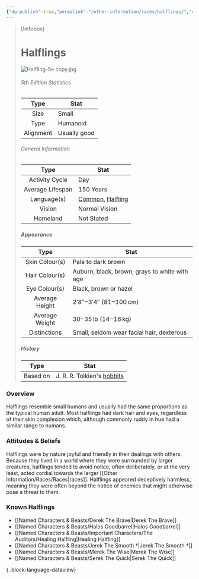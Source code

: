 ```yaml
---
{"dg-publish":true,"permalink":"/other-information/races/halflings/","updated":"2025-05-27T13:35:41.222+01:00"}
---
```



 >[!infobox]
> 
> #  Halflings
> ![Halfling-5e copy.jpg](/img/user/Admin/Attachments/Halfling-5e%20copy.jpg)
> ###### 5th Edition Statistics
> 
>  Type | Stat |
> :----: | --- |
>  Size | Small |
>  Type | Humanoid |
>  Alignment | Usually good |
>  
> ###### General Information
> Type | Stat |
>  :----: | --- |
>  Activity Cycle | Day |
>  Average Lifespan | 150 Years |
>  Language(s) | [Common](https://forgottenrealms.fandom.com/wiki/Common "Common"), [Halfling](https://forgottenrealms.fandom.com/wiki/Halfling_language "Halfling language")|
>  Vision | Normal Vision |
>  Homeland | Not Stated |
>
>##### Appearance
> Type | Stat |
>  :----: | --- |
>  Skin Colour(s) | Pale to dark brown |
>  Hair Colour(s) | Auburn, black, brown; grays to white with age |
>  Eye Colour(s) | Black, brown or hazel |
>  Average Height | 2′8″‒3′4″ (81‒100 cm) |
>  Average Weight | 30‒35 lb (14‒16 kg) |
>  Distinctions | Small, seldom wear facial hair, dexterous |
>
>##### History
>Type | Stat |
>  :----: | --- |
>  Based on | J. R. R. Tolkien's [hobbits](https://en.wikipedia.org/wiki/en:Halfling "wikipedia:en:Halfling") |

### Overview
Halflings resemble  small humans and usually had the same proportions as the typical human adult. Most halflings had dark hair and eyes, regardless of their skin complexion which, although commonly ruddy in hue had a similar range to humans.

### Attitudes & Beliefs
Halflings were by nature joyful and friendly in their dealings with others. Because they lived in a world where they were surrounded by larger creatures, halflings tended to avoid notice, often deliberately, or at the very least, acted cordial towards the larger [[Other Information/Races/Races\|races]]. Halflings appeared deceptively harmless, meaning they were often beyond the notice of enemies that might otherwise pose a threat to them.

### Known Halflings
- [[Named Characters & Beasts/Derek The Brave\|Derek The Brave]]
- [[Named Characters & Beasts/Halos Goodbarrel\|Halos Goodbarrel]]
- [[Named Characters & Beasts/Important Characters/The Auditors/Healing Halfling\|Healing Halfling]]
- [[Named Characters & Beasts/Jerek The Smooth †\|Jerek The Smooth †]]
- [[Named Characters & Beasts/Merek The Wise\|Merek The Wise]]
- [[Named Characters & Beasts/Serek The Quick\|Serek The Quick]]

{ .block-language-dataview}
